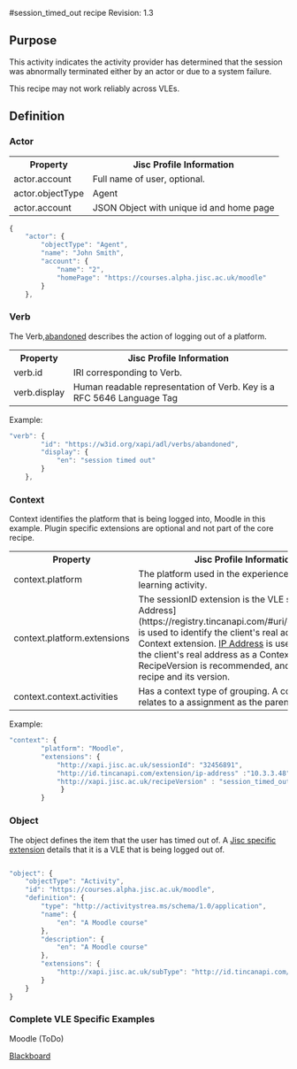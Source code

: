#session_timed_out recipe
Revision: 1.3

## Purpose
This activity indicates the activity provider has determined that the session was abnormally terminated either by an actor or due to a system failure.

This recipe may not work reliably across VLEs.
## Definition
### Actor

<table>
	<tr><th>Property</th><th>Jisc Profile Information</th></tr>
	<tr>
		<td>actor.account</td>
		<td>Full name of user, optional.</td>
	</tr>
	<tr>
		<td>actor.objectType</td>
		<td>Agent</td>
	</tr>
		<tr>
		<td>actor.account</td>
		<td>JSON Object with unique id and home page</td>
	</tr>
</table>

``` Javascript
{
    "actor": {
        "objectType": "Agent",
        "name": "John Smith",
        "account": {
            "name": "2",
            "homePage": "https://courses.alpha.jisc.ac.uk/moodle"
        }
    },
```

### Verb

The Verb,[abandoned](/vocabulary.md#verbs) describes the action of logging out of a platform.

<table>
	<tr><th>Property</th><th>Jisc Profile Information</th></tr>
	<tr>
		<td>verb.id</td>
		<td>IRI corresponding to Verb.</td>
	</tr>
		<tr>
		<td>verb.display</td>
		<td>Human readable representation of Verb. Key is a RFC 5646 Language Tag</td>
	</tr>
</table>

Example:

``` javascript
"verb": {
        "id": "https://w3id.org/xapi/adl/verbs/abandoned",
        "display": {
            "en": "session timed out"
        }
    },
``` 

### Context
Context identifies the platform that is being logged into, Moodle in this example. Plugin specific extensions are optional and not part of the core recipe.

<table>
	<tr><th>Property</th><th>Jisc Profile Information</th></tr>
	<tr>
		<td>context.platform</td>
		<td>The platform used in the experience of this learning activity.</td>
	</tr>
	<tr>
		<td>context.platform.extensions</td>
		<td>The sessionID extension is the VLE session ID. [IP Address](https://registry.tincanapi.com/#uri/extension/310) is used to identify the client's real address as a Context extension. <a href="https://registry.tincanapi.com/#uri/extension/310">IP Address</a> is used to identify the client's real address as a Context extension. RecipeVersion is recommended, and identifies this recipe and its version.</td>
	</tr>
	<tr>
		<td>context.context.activities</td>
		<td>Has a context type of grouping. A course that relates to a assignment as the parent.</td>
	</tr>
</table>

Example:

``` javascript
"context": {
        "platform": "Moodle",
        "extensions": {
			"http://xapi.jisc.ac.uk/sessionId": "32456891",
			"http://id.tincanapi.com/extension/ip-address" :"10.3.3.48"
			"http://xapi.jisc.ac.uk/recipeVersion" : "session_timed_outV1.2"
             }
        }
```

### Object


The object defines the item that the user has timed out of.  A [Jisc specific extension](common_statements.md#jisc_extensions) details that it is a VLE that is being logged out of. 
``` javascript

"object": {
    "objectType": "Activity",
    "id": "https://courses.alpha.jisc.ac.uk/moodle",
    "definition": {
        "type": "http://activitystrea.ms/schema/1.0/application",
        "name": {
            "en": "A Moodle course"
        },
        "description": {
            "en": "A Moodle course"
        },
        "extensions": {
            "http://xapi.jisc.ac.uk/subType": "http://id.tincanapi.com/activitytype/lms"
        }
    }
}
```


### Complete VLE Specific Examples
Moodle (ToDo)

[Blackboard](blackboard/loggedout.json)
